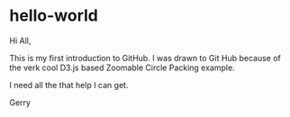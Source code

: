 # hello-world

Hi All,

This is my first introduction to GitHub.
I was drawn to Git Hub because of the verk cool D3.js based Zoomable Circle Packing example.

I need all the that help I can get.

Gerry
